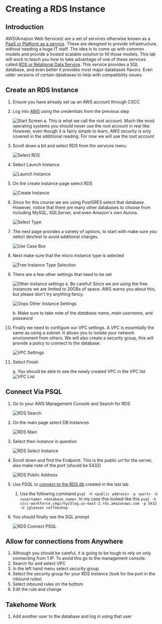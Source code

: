 # Creating a RDS Instance #

## Introduction ##

AWS(Amazon Web Services) are a set of services otherwise known as a [PaaS or Platform as a service](https://en.wikipedia.org/wiki/Platform_as_a_service). These are designed to provide infrastructure, without needing a huge IT staff. The idea is to come up with common models and provide a hosted scalable solution to fill those models. This lab will work to teach you how to take advantage of one of these services called [RDS or Relational Data Service](https://aws.amazon.com/rds/). This service provides a SQL database, and even better it provides most major databases flavors. Even older versions of certain databases to help with compatibility issues.

## Create an RDS Instance ##

1. Ensure you have already set up an AWS account through CSCC
2. Log into [AWS](https://aws.amazon.com) using the credentials from the previous step

    ![Start Screen](./resources/start_screen.png "Start Screen")
    a. This is what we call the root account. Much like most operating systems you should never use the root account in real like. However, even though it is fairly simple to learn, AWS security is only covered in the additional reading. For now we will use the root account

3. Scroll down a bit and select RDS from the services menu

    ![Select RDS](./resources/Select_RDS_Screen_Small.png "Select RDS")

4. Select Launch Instance

    ![Launch Instance](./resources/Instance_List_Page_Before.png "Launch Instance")

5. On the create instance page select RDS

    ![Create Instance](./resources/Create_Instance_Page.png "Create Instance")

6. Since for this course we are using PostGRES select that database. However, notice that there are many other databases to choose from including MySQL, SQLServer, and even Amazon's own Aurora. 

    ![Select Type](./resources/Select_DB_Type.png "Select DB Type")

7. The next page provides a variety of options, to start with make sure you select dev/test to avoid additional charges.

    ![Use Case Box](./resources/AWS_Use_Case_Box.png "Use Case Box")

8. Next make sure that the micro instance type is selected

    ![Free Instance Type Selection](./resources/Free_Tier_Instance_Select.png "Free Instance Type Selection")

9. There are a few other settings that need to be set

    ![Other instance settings](./resources/Free_Tier_Extra_Settings.png "Other instance settings")
    a. Be careful! Since we are using the free instances we are limited to 20GBs of space. AWS warns you about this, but please don't try anything fancy.

      ![Oops Other Instance Settings](./resources/Free_Tier_Must_Be_Sub_20.png "Oops Other Instance Settings")  

    b. Make sure to take note of the *database name*, *main username*, and *password*  

10. Finally we need to configure our VPC settings. A VPC is essentially the same as using a subnet. It allows you to isolate your network environment from others. We will also create a security group, this will provide a policy to connect to the database.

    ![VPC Settings](./resources/VPC_Settings_RDS.png "VPC Settings")

11. Select Finish

    a. You should be able to see the newly created VPC in the VPC list
    ![VPC List](./resources/Working_VPC_List.png "VPC List")

## Connect Via PSQL ##

1. Go to your AWS Management Console and Search for RDS

    ![RDS Search](./resources/RDS_Search_AWS.png)

2. On the main page select DB Instances

    ![RDS Main](./resources/RDS_main_open_instance.png)

3. Select then instance in question

    ![RDS Select Instance](./resources/RDS_select_instance.png)

4. Scroll down and find the Endpoint. This is the *public url* for the server, also make note of the *port* (should be 5432)

    ![RDS Public Address](./resources/RDS_Public_Address.png)

5. Use PSQL to [connect to the RDS db](#connect-psql) created in the last lab
    1. Use the following command `psql -h <public address> -p <port> -U <username> <database_name>`. In my case this looked like this `psql -h cscc-workforce.cmgirhyz5log.us-east-2.rds.amazonaws.com -p 5432 -U jgleason coffeeshop`

6. You should finally see the SQL prompt

    ![RDS Connect PSQL](./resources/RDS_Connect_PSQL.png)

## Allow for connections from Anywhere ##

1. Although you should be careful, it is going to be tough to rely on only connecting from 1 IP. To avoid this go to the management console.
2. Search for and select VPC
3. In the left hand menu select security group
4. Select the security group for your RDS instance (look for the port in the inbound rules)
5. Select inbound rules on the bottom 
6. Edit the rule and change

## Takehome Work

1. Add another user to the database and log in using that user


